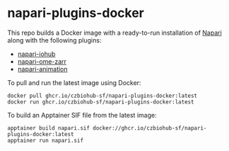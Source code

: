 # napari-plugins-docker
This repo builds a Docker image with a ready-to-run installation of [Napari](https://github.com/napari/napari) along with the following plugins:

* [napari-iohub](https://github.com/czbiohub-sf/napari-iohub)
* [napari-ome-zarr](https://github.com/ome/napari-ome-zarr)
* [napari-animation](https://github.com/napari/napari-animation)

To pull and run the latest image using Docker: 
```
docker pull ghcr.io/czbiohub-sf/napari-plugins-docker:latest
docker run ghcr.io/czbiohub-sf/napari-plugins-docker:latest
```

To build an Apptainer SIF file from the latest image:
```
apptainer build napari.sif docker://ghcr.io/czbiohub-sf/napari-plugins-docker:latest
apptainer run napari.sif
```
